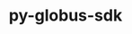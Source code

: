 ---
title: "py-globus-sdk"
layout: cache
categories: [package, develop]
meta: {"versions": ["3.10.1"], "compilers": ["gcc@=11.1.0", "oneapi@=2023.1.0", "oneapi@=2023.2.0"], "oss": ["ubuntu20.04"], "platforms": ["linux"], "targets": ["ppc64le", "x86_64", "x86_64_v3"], "stacks": ["e4s", "e4s-oneapi", "e4s-power", "root"], "num_specs": 42, "num_specs_by_stack": {"root": 42, "e4s-power": 7, "e4s-oneapi": 12, "e4s": 7}}
spec_details: [{"hash": "ug2jxs4lxw5qkvudwuer25f77ydkjvi6", "compiler": "gcc@=11.1.0", "versions": ["3.10.1"], "os": "ubuntu20.04", "platform": "linux", "target": "ppc64le", "variants": ["build_system=python_pip"], "stacks": ["root"], "size": "-", "tarball": "https://binaries.spack.io/develop/build_cache/linux-ubuntu20.04-ppc64le/gcc-11.1.0/py-globus-sdk-3.10.1/linux-ubuntu20.04-ppc64le-gcc-11.1.0-py-globus-sdk-3.10.1-ug2jxs4lxw5qkvudwuer25f77ydkjvi6.spack"}, {"hash": "e37bs3hxjdiinzz64hpji3q3xwryw4wr", "compiler": "gcc@=11.1.0", "versions": ["3.10.1"], "os": "ubuntu20.04", "platform": "linux", "target": "ppc64le", "variants": ["build_system=python_pip"], "stacks": ["e4s-power", "root"], "size": "-", "tarball": "https://binaries.spack.io/develop/build_cache/linux-ubuntu20.04-ppc64le/gcc-11.1.0/py-globus-sdk-3.10.1/linux-ubuntu20.04-ppc64le-gcc-11.1.0-py-globus-sdk-3.10.1-e37bs3hxjdiinzz64hpji3q3xwryw4wr.spack"}, {"hash": "xisqz7o7ph2eagciy44k3vdsmir4axof", "compiler": "gcc@=11.1.0", "versions": ["3.10.1"], "os": "ubuntu20.04", "platform": "linux", "target": "ppc64le", "variants": ["build_system=python_pip"], "stacks": ["root"], "size": "-", "tarball": "https://binaries.spack.io/develop/build_cache/linux-ubuntu20.04-ppc64le/gcc-11.1.0/py-globus-sdk-3.10.1/linux-ubuntu20.04-ppc64le-gcc-11.1.0-py-globus-sdk-3.10.1-xisqz7o7ph2eagciy44k3vdsmir4axof.spack"}, {"hash": "aldle3dybptunt2nwo7pf22yu7abbw45", "compiler": "gcc@=11.1.0", "versions": ["3.10.1"], "os": "ubuntu20.04", "platform": "linux", "target": "ppc64le", "variants": ["build_system=python_pip"], "stacks": ["e4s-power", "root"], "size": "-", "tarball": "https://binaries.spack.io/develop/build_cache/linux-ubuntu20.04-ppc64le/gcc-11.1.0/py-globus-sdk-3.10.1/linux-ubuntu20.04-ppc64le-gcc-11.1.0-py-globus-sdk-3.10.1-aldle3dybptunt2nwo7pf22yu7abbw45.spack"}, {"hash": "ug3rlinrp3w3bthrrionvvklw6ylej75", "compiler": "gcc@=11.1.0", "versions": ["3.10.1"], "os": "ubuntu20.04", "platform": "linux", "target": "ppc64le", "variants": ["build_system=python_pip"], "stacks": ["root"], "size": "-", "tarball": "https://binaries.spack.io/develop/build_cache/linux-ubuntu20.04-ppc64le/gcc-11.1.0/py-globus-sdk-3.10.1/linux-ubuntu20.04-ppc64le-gcc-11.1.0-py-globus-sdk-3.10.1-ug3rlinrp3w3bthrrionvvklw6ylej75.spack"}, {"hash": "4uunoki6gzjq74wdwix2a63qyz2ksfcl", "compiler": "gcc@=11.1.0", "versions": ["3.10.1"], "os": "ubuntu20.04", "platform": "linux", "target": "ppc64le", "variants": ["build_system=python_pip"], "stacks": ["root"], "size": "-", "tarball": "https://binaries.spack.io/develop/build_cache/linux-ubuntu20.04-ppc64le/gcc-11.1.0/py-globus-sdk-3.10.1/linux-ubuntu20.04-ppc64le-gcc-11.1.0-py-globus-sdk-3.10.1-4uunoki6gzjq74wdwix2a63qyz2ksfcl.spack"}, {"hash": "cbwaq5vftndjbrjlrkimtqw7oedwa6oo", "compiler": "gcc@=11.1.0", "versions": ["3.10.1"], "os": "ubuntu20.04", "platform": "linux", "target": "ppc64le", "variants": ["build_system=python_pip"], "stacks": ["root"], "size": "-", "tarball": "https://binaries.spack.io/develop/build_cache/linux-ubuntu20.04-ppc64le/gcc-11.1.0/py-globus-sdk-3.10.1/linux-ubuntu20.04-ppc64le-gcc-11.1.0-py-globus-sdk-3.10.1-cbwaq5vftndjbrjlrkimtqw7oedwa6oo.spack"}, {"hash": "ifppk4yrrrpprw4ix26ynabma435wzfi", "compiler": "gcc@=11.1.0", "versions": ["3.10.1"], "os": "ubuntu20.04", "platform": "linux", "target": "ppc64le", "variants": ["build_system=python_pip"], "stacks": ["e4s-power", "root"], "size": "-", "tarball": "https://binaries.spack.io/develop/build_cache/linux-ubuntu20.04-ppc64le/gcc-11.1.0/py-globus-sdk-3.10.1/linux-ubuntu20.04-ppc64le-gcc-11.1.0-py-globus-sdk-3.10.1-ifppk4yrrrpprw4ix26ynabma435wzfi.spack"}, {"hash": "amcdk5lpfobr4i5jv3sln2ydoz2liz4c", "compiler": "gcc@=11.1.0", "versions": ["3.10.1"], "os": "ubuntu20.04", "platform": "linux", "target": "ppc64le", "variants": ["build_system=python_pip"], "stacks": ["root"], "size": "-", "tarball": "https://binaries.spack.io/develop/build_cache/linux-ubuntu20.04-ppc64le/gcc-11.1.0/py-globus-sdk-3.10.1/linux-ubuntu20.04-ppc64le-gcc-11.1.0-py-globus-sdk-3.10.1-amcdk5lpfobr4i5jv3sln2ydoz2liz4c.spack"}, {"hash": "ossljnvjsof5pewfidj222dk5fyqnsxl", "compiler": "gcc@=11.1.0", "versions": ["3.10.1"], "os": "ubuntu20.04", "platform": "linux", "target": "ppc64le", "variants": ["build_system=python_pip"], "stacks": ["root"], "size": "-", "tarball": "https://binaries.spack.io/develop/build_cache/linux-ubuntu20.04-ppc64le/gcc-11.1.0/py-globus-sdk-3.10.1/linux-ubuntu20.04-ppc64le-gcc-11.1.0-py-globus-sdk-3.10.1-ossljnvjsof5pewfidj222dk5fyqnsxl.spack"}, {"hash": "j3qpkz2ickwcj2gxirw3cld6fnyjx66z", "compiler": "gcc@=11.1.0", "versions": ["3.10.1"], "os": "ubuntu20.04", "platform": "linux", "target": "ppc64le", "variants": ["build_system=python_pip"], "stacks": ["e4s-power", "root"], "size": "-", "tarball": "https://binaries.spack.io/develop/build_cache/linux-ubuntu20.04-ppc64le/gcc-11.1.0/py-globus-sdk-3.10.1/linux-ubuntu20.04-ppc64le-gcc-11.1.0-py-globus-sdk-3.10.1-j3qpkz2ickwcj2gxirw3cld6fnyjx66z.spack"}, {"hash": "4y76n7mdgt26aesdlofbfmlsyj4b63qf", "compiler": "gcc@=11.1.0", "versions": ["3.10.1"], "os": "ubuntu20.04", "platform": "linux", "target": "ppc64le", "variants": ["build_system=python_pip"], "stacks": ["e4s-power", "root"], "size": "-", "tarball": "https://binaries.spack.io/develop/build_cache/linux-ubuntu20.04-ppc64le/gcc-11.1.0/py-globus-sdk-3.10.1/linux-ubuntu20.04-ppc64le-gcc-11.1.0-py-globus-sdk-3.10.1-4y76n7mdgt26aesdlofbfmlsyj4b63qf.spack"}, {"hash": "nu752alg6icuwdqvjcojjd4zarsyl32e", "compiler": "gcc@=11.1.0", "versions": ["3.10.1"], "os": "ubuntu20.04", "platform": "linux", "target": "ppc64le", "variants": ["build_system=python_pip"], "stacks": ["e4s-power", "root"], "size": "-", "tarball": "https://binaries.spack.io/develop/build_cache/linux-ubuntu20.04-ppc64le/gcc-11.1.0/py-globus-sdk-3.10.1/linux-ubuntu20.04-ppc64le-gcc-11.1.0-py-globus-sdk-3.10.1-nu752alg6icuwdqvjcojjd4zarsyl32e.spack"}, {"hash": "dnatwihvpgn5xzzcd5ptoj3ibpxu74h3", "compiler": "gcc@=11.1.0", "versions": ["3.10.1"], "os": "ubuntu20.04", "platform": "linux", "target": "ppc64le", "variants": ["build_system=python_pip"], "stacks": ["root"], "size": "-", "tarball": "https://binaries.spack.io/develop/build_cache/linux-ubuntu20.04-ppc64le/gcc-11.1.0/py-globus-sdk-3.10.1/linux-ubuntu20.04-ppc64le-gcc-11.1.0-py-globus-sdk-3.10.1-dnatwihvpgn5xzzcd5ptoj3ibpxu74h3.spack"}, {"hash": "yqbil3yf5w4vhv5vr6p4uecaqfppdt7s", "compiler": "gcc@=11.1.0", "versions": ["3.10.1"], "os": "ubuntu20.04", "platform": "linux", "target": "ppc64le", "variants": ["build_system=python_pip"], "stacks": ["root"], "size": "-", "tarball": "https://binaries.spack.io/develop/build_cache/linux-ubuntu20.04-ppc64le/gcc-11.1.0/py-globus-sdk-3.10.1/linux-ubuntu20.04-ppc64le-gcc-11.1.0-py-globus-sdk-3.10.1-yqbil3yf5w4vhv5vr6p4uecaqfppdt7s.spack"}, {"hash": "oiwv4jko7hlmnzjekxogpxz7saztyb2p", "compiler": "gcc@=11.1.0", "versions": ["3.10.1"], "os": "ubuntu20.04", "platform": "linux", "target": "ppc64le", "variants": ["build_system=python_pip"], "stacks": ["e4s-power", "root"], "size": "-", "tarball": "https://binaries.spack.io/develop/build_cache/linux-ubuntu20.04-ppc64le/gcc-11.1.0/py-globus-sdk-3.10.1/linux-ubuntu20.04-ppc64le-gcc-11.1.0-py-globus-sdk-3.10.1-oiwv4jko7hlmnzjekxogpxz7saztyb2p.spack"}, {"hash": "he5lb7fepiyveapk5hr7sbkgdcgrqcb7", "compiler": "oneapi@=2023.1.0", "versions": ["3.10.1"], "os": "ubuntu20.04", "platform": "linux", "target": "x86_64", "variants": ["build_system=python_pip"], "stacks": ["e4s-oneapi", "root"], "size": "-", "tarball": "https://binaries.spack.io/develop/build_cache/linux-ubuntu20.04-x86_64/oneapi-2023.1.0/py-globus-sdk-3.10.1/linux-ubuntu20.04-x86_64-oneapi-2023.1.0-py-globus-sdk-3.10.1-he5lb7fepiyveapk5hr7sbkgdcgrqcb7.spack"}, {"hash": "sixjcdvetcr5vjjfhr5lqunykrjwohab", "compiler": "oneapi@=2023.1.0", "versions": ["3.10.1"], "os": "ubuntu20.04", "platform": "linux", "target": "x86_64", "variants": ["build_system=python_pip"], "stacks": ["e4s-oneapi", "root"], "size": "-", "tarball": "https://binaries.spack.io/develop/build_cache/linux-ubuntu20.04-x86_64/oneapi-2023.1.0/py-globus-sdk-3.10.1/linux-ubuntu20.04-x86_64-oneapi-2023.1.0-py-globus-sdk-3.10.1-sixjcdvetcr5vjjfhr5lqunykrjwohab.spack"}, {"hash": "ka5uci7tiocc52hd2le4y3jjtkqfgrg3", "compiler": "oneapi@=2023.1.0", "versions": ["3.10.1"], "os": "ubuntu20.04", "platform": "linux", "target": "x86_64", "variants": ["build_system=python_pip"], "stacks": ["e4s-oneapi", "root"], "size": "-", "tarball": "https://binaries.spack.io/develop/build_cache/linux-ubuntu20.04-x86_64/oneapi-2023.1.0/py-globus-sdk-3.10.1/linux-ubuntu20.04-x86_64-oneapi-2023.1.0-py-globus-sdk-3.10.1-ka5uci7tiocc52hd2le4y3jjtkqfgrg3.spack"}, {"hash": "6v427o42czuzgvfp2vuoah7z2p5ptda4", "compiler": "oneapi@=2023.1.0", "versions": ["3.10.1"], "os": "ubuntu20.04", "platform": "linux", "target": "x86_64", "variants": ["build_system=python_pip"], "stacks": ["e4s-oneapi", "root"], "size": "-", "tarball": "https://binaries.spack.io/develop/build_cache/linux-ubuntu20.04-x86_64/oneapi-2023.1.0/py-globus-sdk-3.10.1/linux-ubuntu20.04-x86_64-oneapi-2023.1.0-py-globus-sdk-3.10.1-6v427o42czuzgvfp2vuoah7z2p5ptda4.spack"}, {"hash": "ie2neeng3pfuxzlfjf3plidcg43c55xs", "compiler": "oneapi@=2023.2.0", "versions": ["3.10.1"], "os": "ubuntu20.04", "platform": "linux", "target": "x86_64", "variants": ["build_system=python_pip"], "stacks": ["e4s-oneapi", "root"], "size": "-", "tarball": "https://binaries.spack.io/develop/build_cache/linux-ubuntu20.04-x86_64/oneapi-2023.2.0/py-globus-sdk-3.10.1/linux-ubuntu20.04-x86_64-oneapi-2023.2.0-py-globus-sdk-3.10.1-ie2neeng3pfuxzlfjf3plidcg43c55xs.spack"}, {"hash": "jls2qzeifbiwygylad4muganyggrxcgb", "compiler": "oneapi@=2023.2.0", "versions": ["3.10.1"], "os": "ubuntu20.04", "platform": "linux", "target": "x86_64", "variants": ["build_system=python_pip"], "stacks": ["e4s-oneapi", "root"], "size": "-", "tarball": "https://binaries.spack.io/develop/build_cache/linux-ubuntu20.04-x86_64/oneapi-2023.2.0/py-globus-sdk-3.10.1/linux-ubuntu20.04-x86_64-oneapi-2023.2.0-py-globus-sdk-3.10.1-jls2qzeifbiwygylad4muganyggrxcgb.spack"}, {"hash": "tt3l5m5ykl2jnbt53foet3byw6vk2pht", "compiler": "oneapi@=2023.2.0", "versions": ["3.10.1"], "os": "ubuntu20.04", "platform": "linux", "target": "x86_64", "variants": ["build_system=python_pip"], "stacks": ["e4s-oneapi", "root"], "size": "-", "tarball": "https://binaries.spack.io/develop/build_cache/linux-ubuntu20.04-x86_64/oneapi-2023.2.0/py-globus-sdk-3.10.1/linux-ubuntu20.04-x86_64-oneapi-2023.2.0-py-globus-sdk-3.10.1-tt3l5m5ykl2jnbt53foet3byw6vk2pht.spack"}, {"hash": "v2rdoicecmkenvcck4bjpfgzglc2dcxv", "compiler": "oneapi@=2023.2.0", "versions": ["3.10.1"], "os": "ubuntu20.04", "platform": "linux", "target": "x86_64", "variants": ["build_system=python_pip"], "stacks": ["e4s-oneapi", "root"], "size": "-", "tarball": "https://binaries.spack.io/develop/build_cache/linux-ubuntu20.04-x86_64/oneapi-2023.2.0/py-globus-sdk-3.10.1/linux-ubuntu20.04-x86_64-oneapi-2023.2.0-py-globus-sdk-3.10.1-v2rdoicecmkenvcck4bjpfgzglc2dcxv.spack"}, {"hash": "irxwxx7rb6xg6hvo2mjmbwmxc4hxbw2g", "compiler": "oneapi@=2023.2.0", "versions": ["3.10.1"], "os": "ubuntu20.04", "platform": "linux", "target": "x86_64", "variants": ["build_system=python_pip"], "stacks": ["e4s-oneapi", "root"], "size": "-", "tarball": "https://binaries.spack.io/develop/build_cache/linux-ubuntu20.04-x86_64/oneapi-2023.2.0/py-globus-sdk-3.10.1/linux-ubuntu20.04-x86_64-oneapi-2023.2.0-py-globus-sdk-3.10.1-irxwxx7rb6xg6hvo2mjmbwmxc4hxbw2g.spack"}, {"hash": "iogpob4my7aywlxuxo5i53ic5cld4lr4", "compiler": "oneapi@=2023.2.0", "versions": ["3.10.1"], "os": "ubuntu20.04", "platform": "linux", "target": "x86_64", "variants": ["build_system=python_pip"], "stacks": ["e4s-oneapi", "root"], "size": "-", "tarball": "https://binaries.spack.io/develop/build_cache/linux-ubuntu20.04-x86_64/oneapi-2023.2.0/py-globus-sdk-3.10.1/linux-ubuntu20.04-x86_64-oneapi-2023.2.0-py-globus-sdk-3.10.1-iogpob4my7aywlxuxo5i53ic5cld4lr4.spack"}, {"hash": "tnqbkle4fvfgc4uhwiieuzn7csyniube", "compiler": "oneapi@=2023.2.0", "versions": ["3.10.1"], "os": "ubuntu20.04", "platform": "linux", "target": "x86_64", "variants": ["build_system=python_pip"], "stacks": ["e4s-oneapi", "root"], "size": "-", "tarball": "https://binaries.spack.io/develop/build_cache/linux-ubuntu20.04-x86_64/oneapi-2023.2.0/py-globus-sdk-3.10.1/linux-ubuntu20.04-x86_64-oneapi-2023.2.0-py-globus-sdk-3.10.1-tnqbkle4fvfgc4uhwiieuzn7csyniube.spack"}, {"hash": "jhpa7zvzs73keuqlrhmdzdb7csgr3xnl", "compiler": "oneapi@=2023.2.0", "versions": ["3.10.1"], "os": "ubuntu20.04", "platform": "linux", "target": "x86_64", "variants": ["build_system=python_pip"], "stacks": ["e4s-oneapi", "root"], "size": "-", "tarball": "https://binaries.spack.io/develop/build_cache/linux-ubuntu20.04-x86_64/oneapi-2023.2.0/py-globus-sdk-3.10.1/linux-ubuntu20.04-x86_64-oneapi-2023.2.0-py-globus-sdk-3.10.1-jhpa7zvzs73keuqlrhmdzdb7csgr3xnl.spack"}, {"hash": "lacjimd6l6zmh4wfnros6xvocmnafo5a", "compiler": "gcc@=11.1.0", "versions": ["3.10.1"], "os": "ubuntu20.04", "platform": "linux", "target": "x86_64_v3", "variants": ["build_system=python_pip"], "stacks": ["root"], "size": "-", "tarball": "https://binaries.spack.io/develop/build_cache/linux-ubuntu20.04-x86_64_v3/gcc-11.1.0/py-globus-sdk-3.10.1/linux-ubuntu20.04-x86_64_v3-gcc-11.1.0-py-globus-sdk-3.10.1-lacjimd6l6zmh4wfnros6xvocmnafo5a.spack"}, {"hash": "vtk6im6llo5ufgstdp5lwvk3uky4shrh", "compiler": "gcc@=11.1.0", "versions": ["3.10.1"], "os": "ubuntu20.04", "platform": "linux", "target": "x86_64_v3", "variants": ["build_system=python_pip"], "stacks": ["e4s", "root"], "size": "-", "tarball": "https://binaries.spack.io/develop/build_cache/linux-ubuntu20.04-x86_64_v3/gcc-11.1.0/py-globus-sdk-3.10.1/linux-ubuntu20.04-x86_64_v3-gcc-11.1.0-py-globus-sdk-3.10.1-vtk6im6llo5ufgstdp5lwvk3uky4shrh.spack"}, {"hash": "gx54monittlekie7m2c7vtikxm6q6fv3", "compiler": "gcc@=11.1.0", "versions": ["3.10.1"], "os": "ubuntu20.04", "platform": "linux", "target": "x86_64_v3", "variants": ["build_system=python_pip"], "stacks": ["root"], "size": "-", "tarball": "https://binaries.spack.io/develop/build_cache/linux-ubuntu20.04-x86_64_v3/gcc-11.1.0/py-globus-sdk-3.10.1/linux-ubuntu20.04-x86_64_v3-gcc-11.1.0-py-globus-sdk-3.10.1-gx54monittlekie7m2c7vtikxm6q6fv3.spack"}, {"hash": "5amvy3moyodpgoscog7hwiertkb6puor", "compiler": "gcc@=11.1.0", "versions": ["3.10.1"], "os": "ubuntu20.04", "platform": "linux", "target": "x86_64_v3", "variants": ["build_system=python_pip"], "stacks": ["e4s", "root"], "size": "-", "tarball": "https://binaries.spack.io/develop/build_cache/linux-ubuntu20.04-x86_64_v3/gcc-11.1.0/py-globus-sdk-3.10.1/linux-ubuntu20.04-x86_64_v3-gcc-11.1.0-py-globus-sdk-3.10.1-5amvy3moyodpgoscog7hwiertkb6puor.spack"}, {"hash": "xz57towtjjinykuws4pvrx5l57ny3ype", "compiler": "gcc@=11.1.0", "versions": ["3.10.1"], "os": "ubuntu20.04", "platform": "linux", "target": "x86_64_v3", "variants": ["build_system=python_pip"], "stacks": ["e4s", "root"], "size": "-", "tarball": "https://binaries.spack.io/develop/build_cache/linux-ubuntu20.04-x86_64_v3/gcc-11.1.0/py-globus-sdk-3.10.1/linux-ubuntu20.04-x86_64_v3-gcc-11.1.0-py-globus-sdk-3.10.1-xz57towtjjinykuws4pvrx5l57ny3ype.spack"}, {"hash": "edwevieffbqemrqalzdzzmu5y77nfcfu", "compiler": "gcc@=11.1.0", "versions": ["3.10.1"], "os": "ubuntu20.04", "platform": "linux", "target": "x86_64_v3", "variants": ["build_system=python_pip"], "stacks": ["root"], "size": "-", "tarball": "https://binaries.spack.io/develop/build_cache/linux-ubuntu20.04-x86_64_v3/gcc-11.1.0/py-globus-sdk-3.10.1/linux-ubuntu20.04-x86_64_v3-gcc-11.1.0-py-globus-sdk-3.10.1-edwevieffbqemrqalzdzzmu5y77nfcfu.spack"}, {"hash": "lv3k5rcwwthlmntcbgo6sluoue6qfsfj", "compiler": "gcc@=11.1.0", "versions": ["3.10.1"], "os": "ubuntu20.04", "platform": "linux", "target": "x86_64_v3", "variants": ["build_system=python_pip"], "stacks": ["root"], "size": "-", "tarball": "https://binaries.spack.io/develop/build_cache/linux-ubuntu20.04-x86_64_v3/gcc-11.1.0/py-globus-sdk-3.10.1/linux-ubuntu20.04-x86_64_v3-gcc-11.1.0-py-globus-sdk-3.10.1-lv3k5rcwwthlmntcbgo6sluoue6qfsfj.spack"}, {"hash": "gnroatjoo3xezdbmr5vlf3kjv3dxwzs4", "compiler": "gcc@=11.1.0", "versions": ["3.10.1"], "os": "ubuntu20.04", "platform": "linux", "target": "x86_64_v3", "variants": ["build_system=python_pip"], "stacks": ["e4s", "root"], "size": "-", "tarball": "https://binaries.spack.io/develop/build_cache/linux-ubuntu20.04-x86_64_v3/gcc-11.1.0/py-globus-sdk-3.10.1/linux-ubuntu20.04-x86_64_v3-gcc-11.1.0-py-globus-sdk-3.10.1-gnroatjoo3xezdbmr5vlf3kjv3dxwzs4.spack"}, {"hash": "wlcf5xytttspa6shbmqwzimy7wyvpz7z", "compiler": "gcc@=11.1.0", "versions": ["3.10.1"], "os": "ubuntu20.04", "platform": "linux", "target": "x86_64_v3", "variants": ["build_system=python_pip"], "stacks": ["root"], "size": "-", "tarball": "https://binaries.spack.io/develop/build_cache/linux-ubuntu20.04-x86_64_v3/gcc-11.1.0/py-globus-sdk-3.10.1/linux-ubuntu20.04-x86_64_v3-gcc-11.1.0-py-globus-sdk-3.10.1-wlcf5xytttspa6shbmqwzimy7wyvpz7z.spack"}, {"hash": "4bkyrdp5zb55vkayoucd4fdhs3agctnp", "compiler": "gcc@=11.1.0", "versions": ["3.10.1"], "os": "ubuntu20.04", "platform": "linux", "target": "x86_64_v3", "variants": ["build_system=python_pip"], "stacks": ["e4s", "root"], "size": "-", "tarball": "https://binaries.spack.io/develop/build_cache/linux-ubuntu20.04-x86_64_v3/gcc-11.1.0/py-globus-sdk-3.10.1/linux-ubuntu20.04-x86_64_v3-gcc-11.1.0-py-globus-sdk-3.10.1-4bkyrdp5zb55vkayoucd4fdhs3agctnp.spack"}, {"hash": "jpohagxk6yjv3qsjscbdhshnatzq37lz", "compiler": "gcc@=11.1.0", "versions": ["3.10.1"], "os": "ubuntu20.04", "platform": "linux", "target": "x86_64_v3", "variants": ["build_system=python_pip"], "stacks": ["root"], "size": "-", "tarball": "https://binaries.spack.io/develop/build_cache/linux-ubuntu20.04-x86_64_v3/gcc-11.1.0/py-globus-sdk-3.10.1/linux-ubuntu20.04-x86_64_v3-gcc-11.1.0-py-globus-sdk-3.10.1-jpohagxk6yjv3qsjscbdhshnatzq37lz.spack"}, {"hash": "5gd5dzdmswdt2zuosam3nk23hu4umjbr", "compiler": "gcc@=11.1.0", "versions": ["3.10.1"], "os": "ubuntu20.04", "platform": "linux", "target": "x86_64_v3", "variants": ["build_system=python_pip"], "stacks": ["e4s", "root"], "size": "-", "tarball": "https://binaries.spack.io/develop/build_cache/linux-ubuntu20.04-x86_64_v3/gcc-11.1.0/py-globus-sdk-3.10.1/linux-ubuntu20.04-x86_64_v3-gcc-11.1.0-py-globus-sdk-3.10.1-5gd5dzdmswdt2zuosam3nk23hu4umjbr.spack"}, {"hash": "7zmlzjyqb7kbu24mllk2vxggkdpab6lf", "compiler": "gcc@=11.1.0", "versions": ["3.10.1"], "os": "ubuntu20.04", "platform": "linux", "target": "x86_64_v3", "variants": ["build_system=python_pip"], "stacks": ["root"], "size": "-", "tarball": "https://binaries.spack.io/develop/build_cache/linux-ubuntu20.04-x86_64_v3/gcc-11.1.0/py-globus-sdk-3.10.1/linux-ubuntu20.04-x86_64_v3-gcc-11.1.0-py-globus-sdk-3.10.1-7zmlzjyqb7kbu24mllk2vxggkdpab6lf.spack"}, {"hash": "gk6lp7sdbvcoqxhscuaumdqnsxrj36tl", "compiler": "gcc@=11.1.0", "versions": ["3.10.1"], "os": "ubuntu20.04", "platform": "linux", "target": "x86_64_v3", "variants": ["build_system=python_pip"], "stacks": ["e4s", "root"], "size": "-", "tarball": "https://binaries.spack.io/develop/build_cache/linux-ubuntu20.04-x86_64_v3/gcc-11.1.0/py-globus-sdk-3.10.1/linux-ubuntu20.04-x86_64_v3-gcc-11.1.0-py-globus-sdk-3.10.1-gk6lp7sdbvcoqxhscuaumdqnsxrj36tl.spack"}]
---
